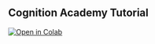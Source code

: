 ## Cognition Academy Tutorial

[![Open in Colab](https://colab.research.google.com/assets/colab-badge.svg)](https://github.com/ruflab/shimmer-tutorials/tree/Cognition_Academy/Cognition_Academy/tutorial.ipynb)
